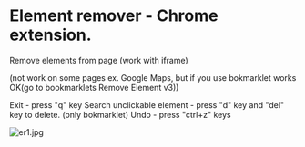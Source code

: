 # Element remover - Chrome extension.
Remove elements from page (work with iframe)

(not work on some pages ex. Google Maps, but if you use bokmarklet works OK(go to bookmarklets Remove Element v3)) 

Exit - press "q" key
Search unclickable element - press "d" key and "del" key to delete. (only bokmarklet)
Undo - press "ctrl+z" keys

![er1.jpg](images/er1.jpg)
